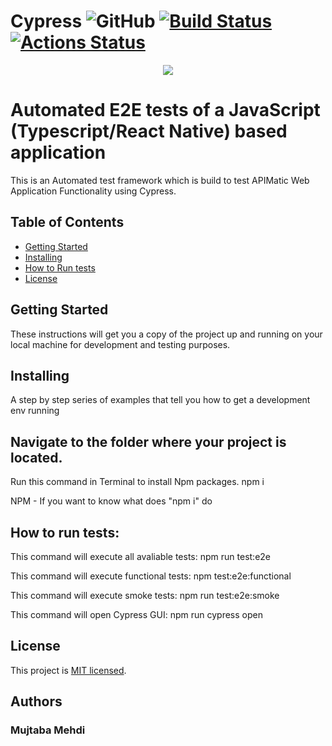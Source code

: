 # Cypress ![GitHub](https://img.shields.io/github/license/mujjazi/cypress_jenkins) [![Build Status](https://travis-ci.com/mujjazi/Cypress_Jenkins.svg?branch=master)](https://travis-ci.com/mujjazi/Cypress_Jenkins) [![Actions Status](https://xxx.execute-api.us-west-2.amazonaws.com/production/badge/mujjazi/Cypress_Jenkins)](https://xxx.execute-api.us-west-2.amazonaws.com/production/results/mujjazi/Cypress_Jenkins)


<div align="center">
  <img src="https://cdn.deliciousbrains.com/content/uploads/2018/09/28135025/db-End2EndTestingCypress-1540x748.jpg"><br>
</div>

# Automated E2E tests of a JavaScript (Typescript/React Native) based application

This is an Automated test framework which is build to test APIMatic Web Application Functionality using Cypress.

## Table of Contents

- [Getting Started](#getting-started)
- [Installing](#Installing)
- [How to Run tests](#Howtoruntests)
- [License](#license)


## Getting Started
These instructions will get you a copy of the project up and running on your local machine for development and testing purposes.

## Installing
A step by step series of examples that tell you how to get a development env running

## Navigate to the folder where your project is located.

Run this command in Terminal to install Npm packages.
npm i

NPM - If you want to know what does "npm i" do

## How to run tests:

This command will execute all avaliable tests:
npm run test:e2e

This command will execute functional tests:
npm test:e2e:functional

This command will execute smoke tests:
npm run test:e2e:smoke

This command will open Cypress GUI:
npm run cypress open

## License
This project is [MIT licensed](./LICENSE).

## Authors
### Mujtaba Mehdi
